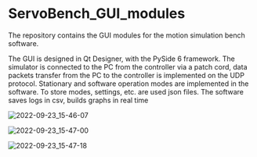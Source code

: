 # ServoBench_GUI_modules

The repository contains the GUI modules for the motion simulation bench software.

The GUI is designed in Qt Designer, with the PySide 6 framework. The simulator is connected to the PC from the controller via a patch cord, data packets transfer from the PC to the controller is implemented on the UDP protocol. Stationary and software operation modes are implemented in the software. To store modes, settings, etc. are used json files. The software saves logs in csv, builds graphs in real time

![2022-09-23_15-46-07](https://user-images.githubusercontent.com/68301720/193608635-116d434c-6fc3-4452-985c-05270ae9821d.png)

![2022-09-23_15-47-00](https://user-images.githubusercontent.com/68301720/193608702-259db111-bba6-4cc8-bcdb-87057f687d1a.png)

![2022-09-23_15-47-18](https://user-images.githubusercontent.com/68301720/193608716-b3542e25-8c1b-4449-afeb-c91c0e52f824.png)

